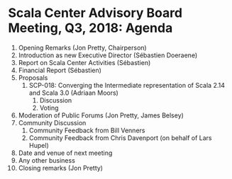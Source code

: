 # Scala Center Advisory Board Meeting, Q3, 2018: Agenda

1. Opening Remarks (Jon Pretty, Chairperson)
2. Introduction as new Executive Director (Sébastien Doeraene)
3. Report on Scala Center Activities (Sébastien)
4. Financial Report (Sébastien)
5. Proposals
    1. SCP-018: Converging the Intermediate representation of Scala 2.14 and Scala 3.0 (Adriaan Moors)
        1. Discussion
        2. Voting
6. Moderation of Public Forums (Jon Pretty, James Belsey)
7. Community Discussion
    1. Community Feedback from Bill Venners
    2. Community Feedback from Chris Davenport (on behalf of Lars Hupel)
8. Date and venue of next meeting
9. Any other business
10. Closing remarks (Jon Pretty)
